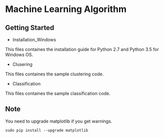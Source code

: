 # Machine Learning Algorithm

## Getting Started 

* Installation_Windows

This files containes the installation guide for Python 2.7 and Python 3.5 for Windows OS.

* Clusering

This files containes the sample clustering code.

* Classification

This files containes the sample classification code.


## Note

You need to upgrade matplotlib if you get warnings.

```
sudo pip install --upgrade matplotlib

```